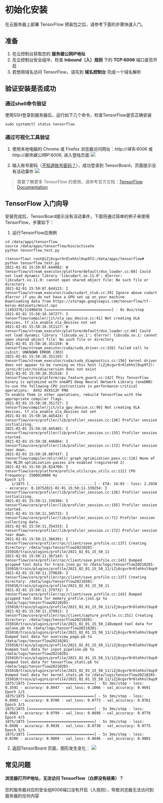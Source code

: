 # 初始化安装

在云服务器上部署 TensorFlow 预装包之后，请参考下面的步骤快速入门。

## 准备

1. 在云控制台获取您的 **服务器公网IP地址** 
2. 在云控制台安全组中，检查 **Inbound（入）规则** 下的 **TCP:6006** 端口是否开启
3. 若想用域名访问 TensorFlow，请先到 **域名控制台** 完成一个域名解析

## 验证安装是否成功

### 通过shell命令验证

使用SSH登录到服务器后，运行如下几个命令，检查TensorFlow是否正确安装
```
sudo systemctl status tensorflow
```

### 通过可视化工具验证
1. 使用本地电脑的 Chrome 或 Firefox 浏览器访问网址：*http://域名:6006* 或 *http://服务器公网IP:6006*, 进入登陆页面
   ![](https://libs.websoft9.com/Websoft9/DocsPicture/zh/tensorflow/tensorflow-loginonly-websoft9.png)

2. 输入账号密码（[不知道账号密码？](/zh/stack-accounts.md#rocketmq)），成功登录到 TensorBoard，页面提示没有活动事件
   ![](https://libs.websoft9.com/Websoft9/DocsPicture/zh/tensorflow/tensorflow-board-websoft9.png)

> 需要了解更多 TensorFlow 的使用，请参考官方文档：[TensorFlow Documentation](https://www.tensorflow.org/install)

## TensorFlow 入门向导

安装完成后，TensorBoard提示没有活动事件，下面将通过简单的例子来使用TensorFlow，步骤如下：
1. 运行TensorFlow应用例
```
cd /data/apps/tensorflow
source /data/apps/tensorflow/bin/activate
python tensorflow_test.py

(tensorflow) root@iZj6cgvr9r6lehhsl9up9fZ:/data/apps/tensorflow# python tensorflow_test.py
2021-02-01 15:50:07.644082: W tensorflow/stream_executor/platform/default/dso_loader.cc:60] Could not load dynamic library 'libcudart.so.11.0'; dlerror: libcudart.so.11.0: cannot open shared object file: No such file or directory
2021-02-01 15:50:07.644123: I tensorflow/stream_executor/cuda/cudart_stub.cc:29] Ignore above cudart dlerror if you do not have a GPU set up on your machine.
Downloading data from https://storage.googleapis.com/tensorflow/tf-keras-datasets/mnist.npz
11493376/11490434 [==============================] - 0s 0us/step
2021-02-01 15:50:10.347277: I tensorflow/compiler/jit/xla_cpu_device.cc:41] Not creating XLA devices, tf_xla_enable_xla_devices not set
2021-02-01 15:50:10.351127: W tensorflow/stream_executor/platform/default/dso_loader.cc:60] Could not load dynamic library 'libcuda.so.1'; dlerror: libcuda.so.1: cannot open shared object file: No such file or directory
2021-02-01 15:50:10.351159: W tensorflow/stream_executor/cuda/cuda_driver.cc:326] failed call to cuInit: UNKNOWN ERROR (303)
2021-02-01 15:50:10.351193: I tensorflow/stream_executor/cuda/cuda_diagnostics.cc:156] kernel driver does not appear to be running on this host (iZj6cgvr9r6lehhsl9up9fZ): /proc/driver/nvidia/version does not exist
2021-02-01 15:50:10.351518: I tensorflow/core/platform/cpu_feature_guard.cc:142] This TensorFlow binary is optimized with oneAPI Deep Neural Network Library (oneDNN) to use the following CPU instructions in performance-critical operations:  AVX2 AVX512F FMA
To enable them in other operations, rebuild TensorFlow with the appropriate compiler flags.
2021-02-01 15:50:10.351727: I tensorflow/compiler/jit/xla_gpu_device.cc:99] Not creating XLA devices, tf_xla_enable_xla_devices not set
2021-02-01 15:50:10.445424: I tensorflow/core/profiler/lib/profiler_session.cc:136] Profiler session initializing.
2021-02-01 15:50:10.445465: I tensorflow/core/profiler/lib/profiler_session.cc:155] Profiler session started.
2021-02-01 15:50:10.446864: I tensorflow/core/profiler/lib/profiler_session.cc:172] Profiler session tear down.
2021-02-01 15:50:10.807437: I tensorflow/compiler/mlir/mlir_graph_optimization_pass.cc:116] None of the MLIR optimization passes are enabled (registered 2)
2021-02-01 15:50:10.824709: I tensorflow/core/platform/profile_utils/cpu_utils.cc:112] CPU Frequency: 2500010000 Hz
Epoch 1/5
   1/1875 [..............................] - ETA: 14:03 - loss: 2.2938 - accuracy: 0.18752021-02-01 15:50:11.339254: I tensorflow/core/profiler/lib/profiler_session.cc:136] Profiler session initializing.
2021-02-01 15:50:11.339304: I tensorflow/core/profiler/lib/profiler_session.cc:155] Profiler session started.
2021-02-01 15:50:11.345715: I tensorflow/core/profiler/lib/profiler_session.cc:71] Profiler session collecting data.
2021-02-01 15:50:11.354333: I tensorflow/core/profiler/lib/profiler_session.cc:172] Profiler session tear down.
2021-02-01 15:50:11.366301: I tensorflow/core/profiler/rpc/client/save_profile.cc:137] Creating directory: /data/logs/tensorflow20210201-155010/train/plugins/profile/2021_02_01_15_50_11
2021-02-01 15:50:11.367143: I tensorflow/core/profiler/rpc/client/save_profile.cc:143] Dumped gzipped tool data for trace.json.gz to /data/logs/tensorflow20210201-155010/train/plugins/profile/2021_02_01_15_50_11/iZj6cgvr9r6lehhsl9up9fZ.trace.json.gz
2021-02-01 15:50:11.379630: I tensorflow/core/profiler/rpc/client/save_profile.cc:137] Creating directory: /data/logs/tensorflow20210201-155010/train/plugins/profile/2021_02_01_15_50_11
2021-02-01 15:50:11.379732: I tensorflow/core/profiler/rpc/client/save_profile.cc:143] Dumped gzipped tool data for memory_profile.json.gz to /data/logs/tensorflow20210201-155010/train/plugins/profile/2021_02_01_15_50_11/iZj6cgvr9r6lehhsl9up9fZ.memory_profile.json.gz
2021-02-01 15:50:11.379912: I tensorflow/core/profiler/rpc/client/capture_profile.cc:251] Creating directory: /data/logs/tensorflow20210201-155010/train/plugins/profile/2021_02_01_15_50_11Dumped tool data for xplane.pb to /data/logs/tensorflow20210201-155010/train/plugins/profile/2021_02_01_15_50_11/iZj6cgvr9r6lehhsl9up9fZ.xplane.pb
Dumped tool data for overview_page.pb to /data/logs/tensorflow20210201-155010/train/plugins/profile/2021_02_01_15_50_11/iZj6cgvr9r6lehhsl9up9fZ.overview_page.pb
Dumped tool data for input_pipeline.pb to /data/logs/tensorflow20210201-155010/train/plugins/profile/2021_02_01_15_50_11/iZj6cgvr9r6lehhsl9up9fZ.input_pipeline.pb
Dumped tool data for tensorflow_stats.pb to /data/logs/tensorflow20210201-155010/train/plugins/profile/2021_02_01_15_50_11/iZj6cgvr9r6lehhsl9up9fZ.tensorflow_stats.pb
Dumped tool data for kernel_stats.pb to /data/logs/tensorflow20210201-155010/train/plugins/profile/2021_02_01_15_50_11/iZj6cgvr9r6lehhsl9up9fZ.kernel_stats.pb
1875/1875 [==============================] - 6s 3ms/step - loss: 0.3591 - accuracy: 0.8947 - val_loss: 0.1066 - val_accuracy: 0.9691
Epoch 2/5
1875/1875 [==============================] - 5s 3ms/step - loss: 0.0993 - accuracy: 0.9700 - val_loss: 0.0773 - val_accuracy: 0.9761
Epoch 3/5
1875/1875 [==============================] - 5s 3ms/step - loss: 0.0663 - accuracy: 0.9799 - val_loss: 0.0698 - val_accuracy: 0.9776
Epoch 4/5
1875/1875 [==============================] - 5s 3ms/step - loss: 0.0498 - accuracy: 0.9838 - val_loss: 0.0730 - val_accuracy: 0.9775
Epoch 5/5
1875/1875 [==============================] - 5s 3ms/step - loss: 0.0398 - accuracy: 0.9869 - val_loss: 0.0646 - val_accuracy: 0.9801
```
2. 返回TensorBoard 页面，图形发生变化：
 ![](https://libs.websoft9.com/Websoft9/DocsPicture/zh/tensorflow/tensorflow-sampletest-websoft9.png)

## 常见问题

#### 浏览器打开IP地址，无法访问 TensorFlow（白屏没有结果）？

您的服务器对应的安全组6006端口没有开启（入规则），导致浏览器无法访问到服务器的任何内容